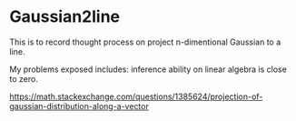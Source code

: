 # Gaussian2line

This is to record thought process on project n-dimentional Gaussian to a line.

My problems exposed includes: inference ability on linear algebra is close to zero.

https://math.stackexchange.com/questions/1385624/projection-of-gaussian-distribution-along-a-vector
